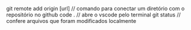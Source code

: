 git remote add origin [url] // comando para conectar um diretório com o repositório no github code . // abre o vscode pelo terminal git status // confere arquivos que foram modificados localmente
